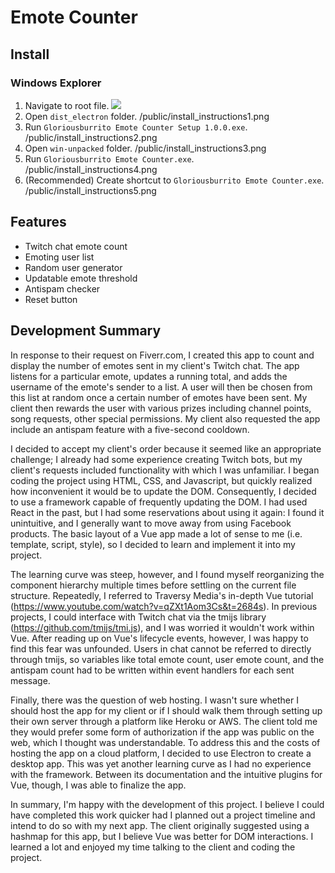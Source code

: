 # Emote Counter

## Install
### Windows Explorer
1. Navigate to root file. ![](`public/glorious-burrito-emote-counter`)
2. Open `dist_electron` folder.
/public/install_instructions1.png
3. Run `Gloriousburrito Emote Counter Setup 1.0.0.exe`.
/public/install_instructions2.png
4. Open `win-unpacked` folder.
/public/install_instructions3.png
5. Run `Gloriousburrito Emote Counter.exe`.
/public/install_instructions4.png
6. (Recommended) Create shortcut to `Gloriousburrito Emote Counter.exe`.
/public/install_instructions5.png

## Features
- Twitch chat emote count
- Emoting user list
- Random user generator
- Updatable emote threshold
- Antispam checker
- Reset button

## Development Summary
In response to their request on Fiverr.com, I created this app to count and display the number of emotes sent in my client's Twitch chat. The app listens for a particular emote, updates a running total, and adds the username of the emote's sender to a list. A user will then be chosen from this list at random once a certain number of emotes have been sent. My client then rewards the user with various prizes including channel points, song requests, other special permissions. My client also requested the app include an antispam feature with a five-second cooldown.

I decided to accept my client's order because it seemed like an appropriate challenge; I already had some experience creating Twitch bots, but my client's requests included functionality with which I was unfamiliar. I began coding the project using HTML, CSS, and Javascript, but quickly realized how inconvenient it would be to update the DOM. Consequently, I decided to use a framework capable of frequently updating the DOM. I had used React in the past, but I had some reservations about using it again: I found it unintuitive, and I generally want to move away from using Facebook products. The basic layout of a Vue app made a lot of sense to me (i.e. template, script, style), so I decided to learn and implement it into my project.

The learning curve was steep, however, and I found myself reorganizing the component hierarchy multiple times before settling on the current file structure. Repeatedly, I referred to Traversy Media's in-depth Vue tutorial (https://www.youtube.com/watch?v=qZXt1Aom3Cs&t=2684s). In previous projects, I could interface with Twitch chat via the tmijs library (https://github.com/tmijs/tmi.js), and I was worried it wouldn't work within Vue. After reading up on Vue's lifecycle events, however, I was happy to find this fear was unfounded. Users in chat cannot be referred to directly through tmijs, so variables like total emote count, user emote count, and the antispam count had to be written within event handlers for each sent message.

Finally, there was the question of web hosting. I wasn't sure whether I should host the app for my client or if I should walk them through setting up their own server through a platform like Heroku or AWS. The client told me they would prefer some form of authorization if the app was public on the web, which I thought was understandable. To address this and the costs of hosting the app on a cloud platform, I decided to use Electron to create a desktop app. This was yet another learning curve as I had no experience with the framework. Between its documentation and the intuitive plugins for Vue, though, I was able to finalize the app.

In summary, I'm happy with the development of this project. I believe I could have completed this work quicker had I planned out a project timeline and intend to do so with my next app. The client originally suggested using a hashmap for this app, but I believe Vue was better for DOM interactions. I learned a lot and enjoyed my time talking to the client and coding the project.
